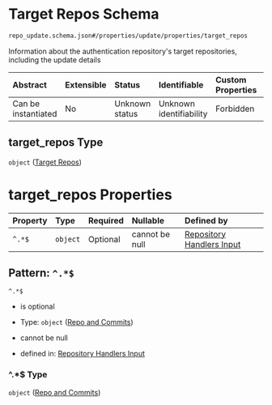 # Target Repos Schema

```txt
repo_update.schema.json#/properties/update/properties/target_repos
```

Information about the authentication repository's target repositories, including the update details

| Abstract            | Extensible | Status         | Identifiable            | Custom Properties | Additional Properties | Access Restrictions | Defined In                                                                           |
| :------------------ | :--------- | :------------- | :---------------------- | :---------------- | :-------------------- | :------------------ | :----------------------------------------------------------------------------------- |
| Can be instantiated | No         | Unknown status | Unknown identifiability | Forbidden         | Forbidden             | none                | [repo-update.schema.json*](docs/repo-update.schema.json "open original schema") |

## target_repos Type

`object` ([Target Repos](repo-update-properties-update-data-properties-target-repos.md))

# target_repos Properties

| Property | Type     | Required | Nullable       | Defined by                                                                                                                                                                                                                |
| :------- | :------- | :------- | :------------- | :------------------------------------------------------------------------------------------------------------------------------------------------------------------------------------------------------------------------ |
| `^.*$`   | `object` | Optional | cannot be null | [Repository Handlers Input](repo-update-properties-update-data-properties-target-repos-patternproperties-repo-and-commits.md "repo_update.schema.json#/properties/update/properties/target_repos/patternProperties/^.*$") |

## Pattern: `^.*$`



`^.*$`

*   is optional

*   Type: `object` ([Repo and Commits](repo-update-properties-update-data-properties-target-repos-patternproperties-repo-and-commits.md))

*   cannot be null

*   defined in: [Repository Handlers Input](repo-update-properties-update-data-properties-target-repos-patternproperties-repo-and-commits.md "repo_update.schema.json#/properties/update/properties/target_repos/patternProperties/^.\*$")

### ^.\*$ Type

`object` ([Repo and Commits](repo-update-properties-update-data-properties-target-repos-patternproperties-repo-and-commits.md))
